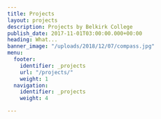 ```yaml
---
title: Projects
layout: projects
description: Projects by Belkirk College
publish_date: 2017-11-01T03:00:00.000+00:00
heading: What...
banner_image: "/uploads/2018/12/07/compass.jpg"
menu:
  footer:
    identifier: _projects
    url: "/projects/"
    weight: 1
  navigation:
    identifier: _projects
    weight: 4

---
```

